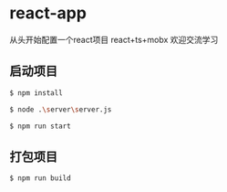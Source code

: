 # react-app
从头开始配置一个react项目 react+ts+mobx 欢迎交流学习

## 启动项目
```sh
$ npm install
```
```sh
$ node .\server\server.js
```
```sh
$ npm run start
```

## 打包项目
```sh
$ npm run build
```
